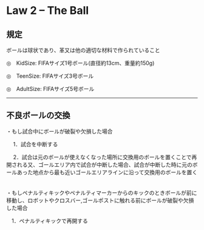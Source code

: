 # Law 2 – The Ball

規定
----

ボールは球状であり、革又は他の適切な材料で作られていること

◎　KidSize: FIFAサイズ1号ボール(直径約13cm、重量約150g) 

◎　TeenSize: FIFAサイズ3号ボール

◎　AdultSize: FIFAサイズ5号ボール

----

  不良ボールの交換
----
・もし試合中にボールが破裂や欠損した場合　　

  　 1．試合を中断する  

  　 2．試合は元のボールが使えなくなった場所に交換用のボールを置くことで再開される又、ゴールエリア内で試合が中断した場合、試合が中断した時に元のボールあった地点から最も近いゴールエリアラインに沿って交換用のボールを置く
  　 


・もしペナルティキックやペナルティマーカーからのキックのときボールが前に移動し、ロボットやクロスバー,ゴールポストに触れる前にボールが破裂や欠損した場合

　1．ペナルティキックで再開する















